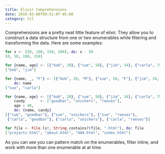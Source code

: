 ```yaml
---
title: Elixir Comprehensions
date: 2016-03-06T09:51:07-05:00
category: til
---
```


Comprehensions are a pretty neat little feature of elixir. They allow you to
construct a data structure from one or two enumerables while filtering and
transforming the data.  Here are some examples:


~~~elixir
for x <- [50, 100, 150, 200], do: x - 50
[0, 50, 100, 150]

for {name, age} <- [{"bob", 20}, {"sue", 50}, {"jim", 34}, {"carla", 75}], age < 50, do: name
["bob", "jim"]

for {name, _, "F"} <- [{"bob", 20, "M"}, {"sue", 50, "F"}, {"jim", 34, "M"}, {"carla", 75, "F"}],
    do: name
["sue", "carla"]

for {name, age} <- [{"bob", 20}, {"sue", 50}, {"jim", 34}, {"carla", 75}],
    candy       <- ["goodbar", "snickers", "reeses"],
    age > 40,
    do: {name, candy}
[{"sue", "goodbar"}, {"sue", "snickers"}, {"sue", "reeses"},
 {"carla", "goodbar"}, {"carla", "snickers"}, {"carla", "reeses"}]

for file <- File.ls!, String.contains?(file, ".html"), do: file
["projects.html", "about.html", "404.html", "index.html"]
~~~

As you can see you can pattern match on the enumerables, filter inline, and work
with more than one enumerable at at time.
